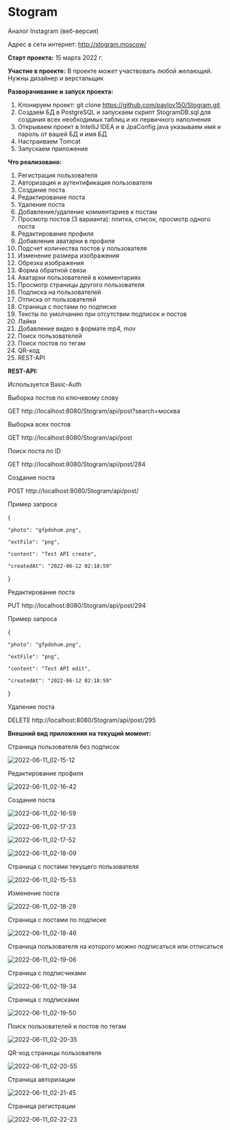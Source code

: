 # Stogram
Аналог Instagram (веб-версия)

Адрес в сети интернет: http://stogram.moscow/

**Старт проекта:** 15 марта 2022 г.

**Участие в проекте:**
В проекте может участвовать любой желающий. Нужны дизайнер и верстальщик

**Разворачивание и запуск проекта:**
1. Клонируем проект: git clone https://github.com/pavlov150/Stogram.git
2. Создаем БД в PostgreSQL и запускаем скрипт StogramDB.sql для создания всех необходимых таблиц и их первичного наполнения
3. Открываем проект в IntelliJ IDEA и в JpaConfig.java указываем имя и пароль от вашей БД и имя БД
4. Настраиваем Tomcat
5. Запускаем приложение

**Что реализовано:**
1. Регистрация пользователя
2. Авторизация и аутентификация пользователя
3. Создание поста
4. Редактирование поста
5. Удаление поста
6. Добавление/удаление комментариев к постам
7. Просмотр постов (3 варианта): плитка, список, просмотр одного поста
8. Редактирование профиля
9. Добавление аватарки в профиле
10. Подсчет количества постов у пользователя
11. Изменение размера изображения
12. Обрезка изображения
13. Форма обратной связи
14. Аватарки пользователей в комментариях
15. Просмотр страницы другого пользователя
16. Подписка на пользователей
17. Отписка от пользователей
18. Страница с постами по подписке
19. Тексты по умолчанию при отсутствии подписок и постов
20. Лайки
21. Добавление видео в формате mp4, mov
22. Поиск пользователей
23. Поиск постов по тегам
24. QR-код
25. REST-API

**REST-API:**

Используется Basic-Auth

Выборка постов по ключевому слову

GET http://localhost:8080/Stogram/api/post?search=москва


Выборка всех постов

GET http://localhost:8080/Stogram/api/post


Поиск поста по ID

GET http://localhost:8080/Stogram/api/post/284


Создание поста

POST http://localhost:8080/Stogram/api/post/

Пример запроса

{

    "photo": "gfpdohum.png",
    
    "extFile": "png",
    
    "content": "Test API create",
    
    "createdAt": "2022-06-12 02:18:59"
}


Редактирование поста

PUT http://localhost:8080/Stogram/api/post/294

Пример запроса

{

    "photo": "gfpdohum.png",
    
    "extFile": "png",
    
    "content": "Test API edit",
    
    "createdAt": "2022-06-12 02:18:59"
}


Удаление поста

DELETE http://localhost:8080/Stogram/api/post/295


**Внешний вид приложения на текущий момент:**

Страница пользователя без подписок

![2022-06-11_02-15-12](https://user-images.githubusercontent.com/15989675/173162035-7e5966cb-6fe5-462e-9eab-a91141f508fd.jpg)

Редактирование профиля

![2022-06-11_02-16-42](https://user-images.githubusercontent.com/15989675/173162059-9fcea065-275c-48cd-8554-d6d594e8c056.jpg)

Создание поста

![2022-06-11_02-16-59](https://user-images.githubusercontent.com/15989675/173162082-c23c1604-e3c1-4c10-836e-36ffdeb51106.jpg)

![2022-06-11_02-17-23](https://user-images.githubusercontent.com/15989675/173162100-e1d511b5-d6eb-46e4-a581-c821376ea52c.jpg)

![2022-06-11_02-17-52](https://user-images.githubusercontent.com/15989675/173162104-92728f23-4513-44bf-820a-aa80d1ba76ab.jpg)

![2022-06-11_02-18-09](https://user-images.githubusercontent.com/15989675/173162139-71dc521b-af7b-4e61-ad51-15b13dd21d26.jpg)

Страница с постами текущего пользователя

![2022-06-11_02-15-53](https://user-images.githubusercontent.com/15989675/173162151-cfc859ba-fe45-43a7-b04f-141567f019fb.jpg)

Изменение поста

![2022-06-11_02-18-29](https://user-images.githubusercontent.com/15989675/173162194-d93f375d-b7b9-41f9-aa32-1e3cb000c1ba.jpg)

Страница с постами по подписке

![2022-06-11_02-18-46](https://user-images.githubusercontent.com/15989675/173162214-bbee91b8-c6ab-4e2b-8b47-b0c7dd8cb7bf.jpg)

Страница пользователя на которого можно подписаться или отписаться

![2022-06-11_02-19-06](https://user-images.githubusercontent.com/15989675/173162299-cf8b966c-f69a-47ad-be12-d0912da7ee66.jpg)

Страница с подписчиками

![2022-06-11_02-19-34](https://user-images.githubusercontent.com/15989675/173162336-d7ca04f6-51a4-4ebe-9c9a-763c41d45961.jpg)

Страница с подписками

![2022-06-11_02-19-50](https://user-images.githubusercontent.com/15989675/173162357-a3a6e4fa-e4d3-4d0e-af6b-45bdd0242623.jpg)

Поиск пользователей и постов по тегам

![2022-06-11_02-20-35](https://user-images.githubusercontent.com/15989675/173162381-a2820b5b-08d2-46fc-b7c3-738bc37b82d5.jpg)

QR-код страницы пользователя

![2022-06-11_02-20-55](https://user-images.githubusercontent.com/15989675/173162398-5de577e3-aef2-413e-9548-57ea1e6b943f.jpg)

Страница авторизации

![2022-06-11_02-21-45](https://user-images.githubusercontent.com/15989675/173162409-312c8875-6031-4c17-9dac-276e0a4216a7.jpg)

Страница регистрации

![2022-06-11_02-22-23](https://user-images.githubusercontent.com/15989675/173162439-5eb72aa2-ebea-4641-a609-48ac8d217eb5.jpg)

